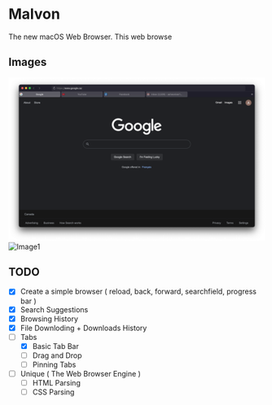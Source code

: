 #  Malvon

The new macOS Web Browser. This web browse

## Images

![Image1](Docs/Resources/Image1.png)
![Image1](Docs/Resources/Tabs.png)

## TODO 
- [x] Create a simple browser ( reload, back, forward, searchfield, progress bar )
- [x] Search Suggestions
- [x] Browsing History
- [x] File Downloding + Downloads History
- [ ] Tabs
    - [x] Basic Tab Bar
    - [ ] Drag and Drop
    - [ ] Pinning Tabs
- [ ] Unique ( The Web Browser Engine )
    - [ ] HTML Parsing
    - [ ] CSS Parsing

